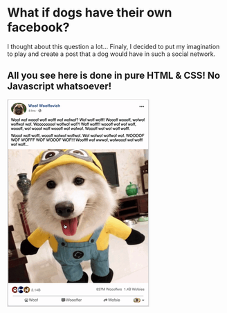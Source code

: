 # What if dogs have their own facebook?

I thought about this question a lot... Finaly, I decided to put my imagination to play and create a post that a dog would have in such a social network.

## All you see here is done in pure HTML & CSS! No Javascript whatsoever!

![](https://github.com/dragosbln/pure-html-css-post/blob/master/css-screen.gif)
